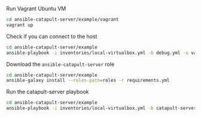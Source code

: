 Run Vagrant Ubuntu VM
```bash
cd ansible-catapult-server/example/vagrant
vagrant up
```

Check if you can connect to the host
```bash
cd ansible-catapult-server/example
ansible-playbook -i inventories/local-virtualbox.yml -b debug.yml -u vagrant -v
```

Download the `ansible-catapult-server` role
```bash
cd ansible-catapult-server/example
ansible-galaxy install --roles-path=roles -r requirements.yml
```

Run the catapult-server playbook
```bash
cd ansible-catapult-server/example
ansible-playbook -i inventories/local-virtualbox.yml -b catapult-server-playbook.yml -u vagrant -v
```